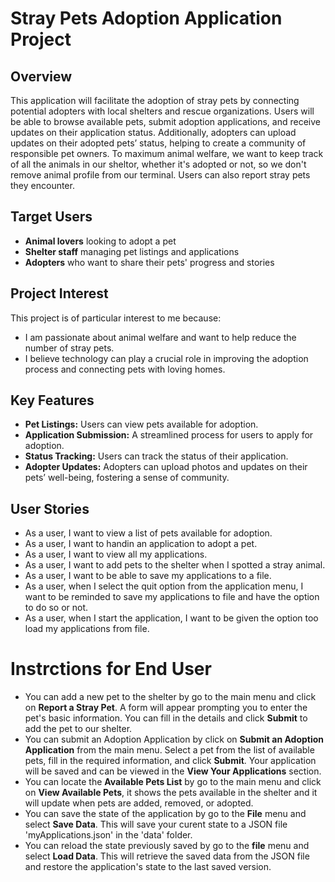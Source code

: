 # Stray Pets Adoption Application Project

## Overview
This application will facilitate the adoption of stray pets by connecting potential adopters with local shelters and rescue organizations. Users will be able to browse available pets, submit adoption applications, and receive updates on their application status. Additionally, adopters can upload updates on their adopted pets’ status, helping to create a community of responsible pet owners. To maximum animal welfare, we want to keep track of all the animals in our sheltor, whether it's adopted or not, so we don't remove animal profile from our terminal. Users can also report stray pets they encounter.

## Target Users
- **Animal lovers** looking to adopt a pet
- **Shelter staff** managing pet listings and applications
- **Adopters** who want to share their pets' progress and stories

## Project Interest
This project is of particular interest to me because:
- I am passionate about animal welfare and want to help reduce the number of stray pets.
- I believe technology can play a crucial role in improving the adoption process and connecting pets with loving homes.

## Key Features
- **Pet Listings:** Users can view pets available for adoption.
- **Application Submission:** A streamlined process for users to apply for adoption.
- **Status Tracking:** Users can track the status of their application.
- **Adopter Updates:** Adopters can upload photos and updates on their pets’ well-being, fostering a sense of community.

## User Stories
- As a user, I want to view a list of pets available for adoption.
- As a user, I want to handin an application to adopt a pet.
- As a user, I want to view all my applications.
- As a user, I want to add pets to the shelter when I spotted a stray animal.
- As a user, I want to be able to save my applications to a file.
- As a user, when I select the quit option from the application menu, I want to be reminded to save my applications to
  file and have the option to do so or not.
- As a user, when I start the application, I want to be given the option too load my applications from file.

# Instrctions for End User
- You can add a new pet to the shelter by go to the main menu and click on **Report a Stray Pet**. A form will appear prompting you to enter the pet's basic information. You can fill in the details and click **Submit** to add the pet to our shelter.
- You can submit an Adoption Application by click on **Submit an Adoption Application** from the main menu. Select a pet from the list of available pets, fill in the required information, and click **Submit**. Your application will be saved and can be viewed in the **View Your Applications** section.
- You can locate the **Available Pets List** by go to the main menu and click on **View Available Pets**, it shows the pets available in the shelter and it will update when pets are added, removed, or adopted.
- You can save the state of the application by go to the **File** menu and select **Save Data**. This will save your curent state to a JSON file 'myApplications.json' in the 'data' folder.
- You can reload the state previously saved by go to the **file** menu and select **Load Data**. This will retrieve the saved data from the JSON file and restore the application's state to the last saved version.

